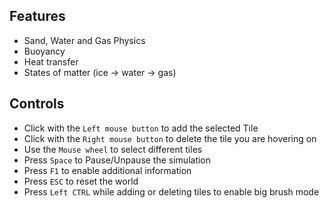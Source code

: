 ## Features
- Sand, Water and Gas Physics
- Buoyancy
- Heat transfer
- States of matter (ice -> water -> gas)

## Controls
- Click with the `Left mouse button` to add the selected Tile
- Click with the `Right mouse button` to delete the tile you are hovering on
- Use the `Mouse wheel` to select different tiles
- Press `Space` to Pause/Unpause the simulation
- Press `F1` to enable additional information
- Press `ESC` to reset the world
- Press `Left CTRL` while adding or deleting tiles to enable big brush mode
